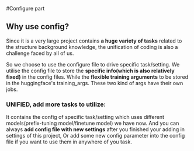 #Configure part
## Why use config?
Since it is a very large project contains **a huge variety of tasks** related to the structure background knowledge,
 the unification of coding is also a challenge faced by all of us.

So we choose to use the configure file to drive specific task/setting. 
We utilise the config file to store the **specific info(which is also relatively fixed)** in the config files.
While the **flexible training arguments** to be stored in the huggingface's training_args.
These two kind of args have their own jobs. 

### UNIFIED, add more tasks to utilize:
It contains the config of specific task/setting which uses different models(prefix-tuning model/finetune model) we have now. 
And you can always **add config file with new settings** after you finished your adding in settings of this project,
Or add some new config parameter into the config file if you want to use them in anywhere of you task.
